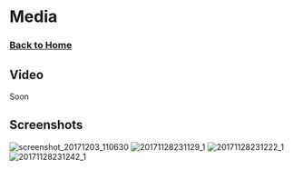 # Media


### [Back to Home](index.md)



## Video
Soon

## Screenshots
![screenshot_20171203_110630](https://user-images.githubusercontent.com/23726131/33524482-5a4a16d8-d81e-11e7-9772-2ca653728f40.png)
![20171128231129_1](https://user-images.githubusercontent.com/23726131/33524504-9b03d13c-d81e-11e7-9d50-4d0ca09c3a44.jpg)
![20171128231222_1](https://user-images.githubusercontent.com/23726131/33524506-9d916cb6-d81e-11e7-9ea3-37621b4ca6d5.jpg)
![20171128231242_1](https://user-images.githubusercontent.com/23726131/33524507-9f19c39e-d81e-11e7-8c91-640ba7f248fe.jpg)
